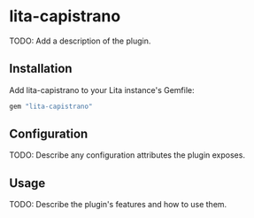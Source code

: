 # lita-capistrano

TODO: Add a description of the plugin.

## Installation

Add lita-capistrano to your Lita instance's Gemfile:

``` ruby
gem "lita-capistrano"
```

## Configuration

TODO: Describe any configuration attributes the plugin exposes.

## Usage

TODO: Describe the plugin's features and how to use them.

